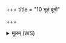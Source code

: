 +++
title = "10 भूतं ब्रूमो"

+++
<details><summary>मूलम् (WS)</summary>

भूतं ब्रूमो भूतपतिं भूतानामुत यस्पतिः ।  
भूतानि सर्वा ब्रूमस्ते नो मुञ्चन्त्वंहसः ॥ ११ ॥
</details>